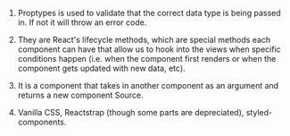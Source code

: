1. Proptypes is used to validate that the correct data type is being passed in. If not it will throw an error code.

2. They are React's lifecycle methods, which are special methods each component can have that allow us to hook into the views when specific conditions happen (i.e. when the component first renders or when the component gets updated with new data, etc).

3. It is a component that takes in another component as an argument and returns a new component Source.

4. Vanilla CSS, Reactstrap (though some parts are depreciated), styled-components.
